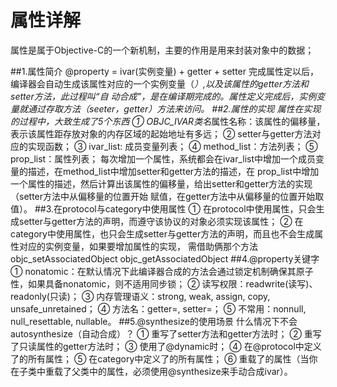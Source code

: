 # 属性详解
属性是属于Objective-C的一个新机制，主要的作用是用来封装对象中的数据；

##1.属性简介
        @property = ivar(实例变量) + getter + setter
        完成属性定以后，编译器会自动生成该属性对应的一个实例变量（_<key>）,以及该属性的getter方法和setter方法，此过程叫“自
    动合成”，是在编译期完成的。属性定义完成后，实例变量就通过存取方法（seeter，getter）方法来访问。
##2.属性的实现
        属性在实现的过程中，大致生成了5个东西
        ① OBJC_IVAR_$类名$属性名称：该属性的偏移量，表示该属性距存放对象的内存区域的起始地址有多远；
        ② setter与getter方法对应的实现函数；
        ③ ivar_list: 成员变量列表；
        ④ method_list：方法列表；
        ⑤ prop_list：属性列表；
        每次增加一个属性，系统都会在ivar_list中增加一个成员变量的描述，在method_list中增加setter和getter方法的描述，在
	prop_list中增加一个属性的描述，然后计算出该属性的偏移量，给出setter和getter方法的实现（setter方法中从偏移量的位置开始
	赋值，在getter方法中从偏移量的位置开始取值）。
##3.在protocol与category中使用属性
        ① 在protocol中使用属性，只会生成setter与getter方法的声明，而遵守该协议的对象必须实现该属性；
        ② 在category中使用属性，也只会生成setter与getter方法的声明，而且也不会生成属性对应的实例变量，如果要增加属性的实现，
    需借助俩那个方法
            objc_setAssociatedObject
            objc_getAssociatedObject
##4.@property关键字
		① nonatomic：在默认情况下此编译器合成的方法会通过锁定机制确保其原子性，如果具备nonatomic，则不适用同步锁；
		② 读写权限：readwrite(读写)、readonly(只读)；
		③ 内存管理语义：strong, weak, assign, copy, unsafe_unretained；
		④ 方法名：getter=<name>, setter=<name>；
		⑤ 不常用：nonnull, null_resettable, nullable。
##5.@synthesize的使用场景
		什么情况下不会autosynthesize（自动合成）？
		① 重写了setter方法和getter方法时；
		② 重写了只读属性的getter方法时；
		③ 使用了@dynamic时；
		④ 在@protocol中定义了的所有属性；
		⑤ 在category中定义了的所有属性；
		⑥ 重载了的属性（当你在子类中重载了父类中的属性，必须使用@synthesize来手动合成ivar）。
